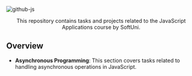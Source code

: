 ![github-js](https://github.com/MstMustafa/JS-Applications/assets/141492875/26c4befa-e3dc-4f92-932d-3f2b2b621b7d)

<div align="center">
    <p>This repository contains tasks and projects related to the JavaScript Applications course by SoftUni.</p>
</div>


## Overview
- **Asynchronous Programming**: This section covers tasks related to handling asynchronous operations in JavaScript.
